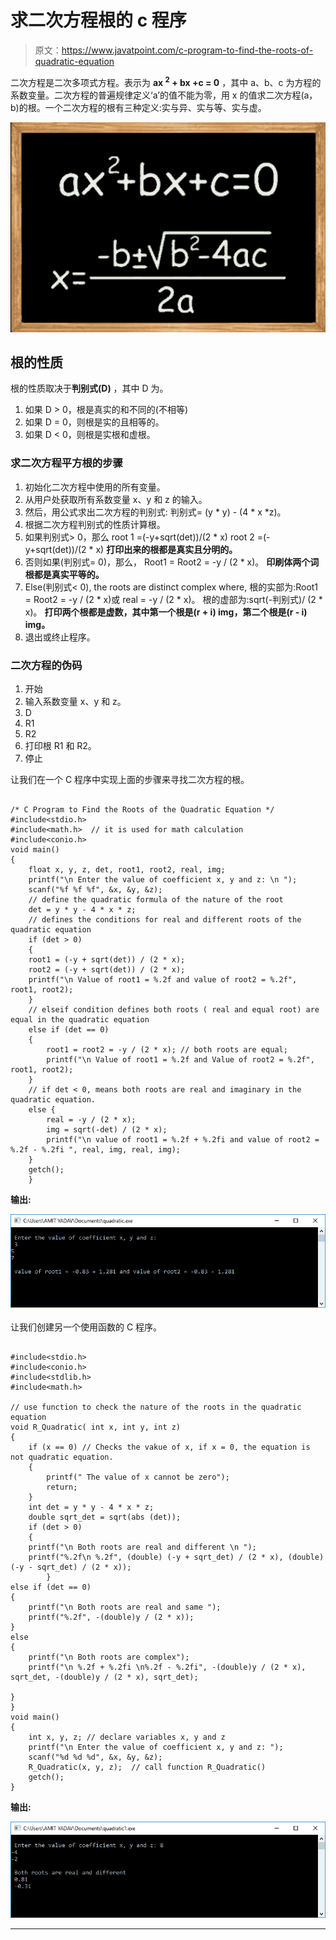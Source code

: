 # 求二次方程根的 c 程序

> 原文：<https://www.javatpoint.com/c-program-to-find-the-roots-of-quadratic-equation>

二次方程是二次多项式方程。表示为 **ax <sup>2</sup> + bx +c = 0** ，其中 a、b、c 为方程的系数变量。二次方程的普遍规律定义‘a’的值不能为零，用 x 的值求二次方程(a，b)的根。一个二次方程的根有三种定义:实与异、实与等、实与虚。

![C Program to find the roots of quadratic equation](img/4e5c50ae9cb17d7e9d56e052bed73fa5.png)

## 根的性质

根的性质取决于**判别式(D)** ，其中 D 为。

1.  如果 D > 0，根是真实的和不同的(不相等)
2.  如果 D = 0，则根是实的且相等的。
3.  如果 D < 0，则根是实根和虚根。

### 求二次方程平方根的步骤

1.  初始化二次方程中使用的所有变量。
2.  从用户处获取所有系数变量 x、y 和 z 的输入。
3.  然后，用公式求出二次方程的判别式:
    判别式= (y * y) - (4 * x *z)。
4.  根据二次方程判别式的性质计算根。
5.  如果判别式> 0，那么
    root 1 =(-y+sqrt(det))/(2 * x)
    root 2 =(-y+sqrt(det))/(2 * x)
    **打印出来的根都是真实且分明的。**
6.  否则如果(判别式= 0)，那么，
    Root1 = Root2 = -y / (2 * x)。
    **印刷体两个词根都是真实平等的。**
7.  Else(判别式< 0), the roots are distinct complex where,
    根的实部为:Root1 = Root2 = -y / (2 * x)或 real = -y / (2 * x)。
    根的虚部为:sqrt(-判别式)/ (2 * x)。
    **打印两个根都是虚数，其中第一个根是(r + i) img，第二个根是(r - i) img。**
8.  退出或终止程序。

### 二次方程的伪码

1.  开始
2.  输入系数变量 x、y 和 z。
3.  D
4.  R1
5.  R2
6.  打印根 R1 和 R2。
7.  停止

让我们在一个 C 程序中实现上面的步骤来寻找二次方程的根。

```

/* C Program to Find the Roots of the Quadratic Equation */
#include<stdio.h>
#include<math.h>  // it is used for math calculation
#include<conio.h>
void main()
{
	float x, y, z, det, root1, root2, real, img;
	printf("\n Enter the value of coefficient x, y and z: \n ");
	scanf("%f %f %f", &x, &y, &z);
	// define the quadratic formula of the nature of the root
	det = y * y - 4 * x * z;	
	// defines the conditions for real and different roots of the quadratic equation
	if (det > 0)
	{
	root1 = (-y + sqrt(det)) / (2 * x);
	root2 = (-y + sqrt(det)) / (2 * x);
	printf("\n Value of root1 = %.2f and value of root2 = %.2f", root1, root2);
	}
	// elseif condition defines both roots ( real and equal root) are equal in the quadratic equation
	else if (det == 0)
	{
		root1 = root2 = -y / (2 * x); // both roots are equal;
		printf("\n Value of root1 = %.2f and Value of root2 = %.2f", root1, root2);
	}
	// if det < 0, means both roots are real and imaginary in the quadratic equation.
	else {
		real = -y / (2 * x);
		img = sqrt(-det) / (2 * x);
		printf("\n value of root1 = %.2f + %.2fi and value of root2 = %.2f - %.2fi ", real, img, real, img);
	}
	getch();
	}

```

**输出:**

![C Program to find the roots of quadratic equation](img/089b0c29d5738d0adacdda6a25fb35d5.png)

让我们创建另一个使用函数的 C 程序。

```

#include<stdio.h>
#include<conio.h>
#include<stdlib.h>
#include<math.h>

// use function to check the nature of the roots in the quadratic equation
void R_Quadratic( int x, int y, int z)
{
	if (x == 0) // Checks the vakue of x, if x = 0, the equation is not quadratic equation.
	{
		printf(" The value of x cannot be zero");
		return;
	}
	int det = y * y - 4 * x * z;
	double sqrt_det = sqrt(abs (det));
	if (det > 0)
	{
	printf("\n Both roots are real and different \n ");
	printf("%.2f\n %.2f", (double) (-y + sqrt_det) / (2 * x), (double) (-y - sqrt_det) / (2 * x));
		}
else if (det == 0)
{
	printf("\n Both roots are real and same ");
	printf("%.2f", -(double)y / (2 * x));
}
else
{
	printf("\n Both roots are complex");
	printf("\n %.2f + %.2fi \n%.2f - %.2fi", -(double)y / (2 * x), sqrt_det, -(double)y / (2 * x), sqrt_det);

}
}
void main()
{
	int x, y, z; // declare variables x, y and z
	printf("\n Enter the value of coefficient x, y and z: ");
	scanf("%d %d %d", &x, &y, &z);
	R_Quadratic(x, y, z);  // call function R_Quadratic()
	getch();
}

```

**输出:**

![C Program to find the roots of quadratic equation](img/bbbd792443daf2514b2a1709a4db4d74.png)

* * *